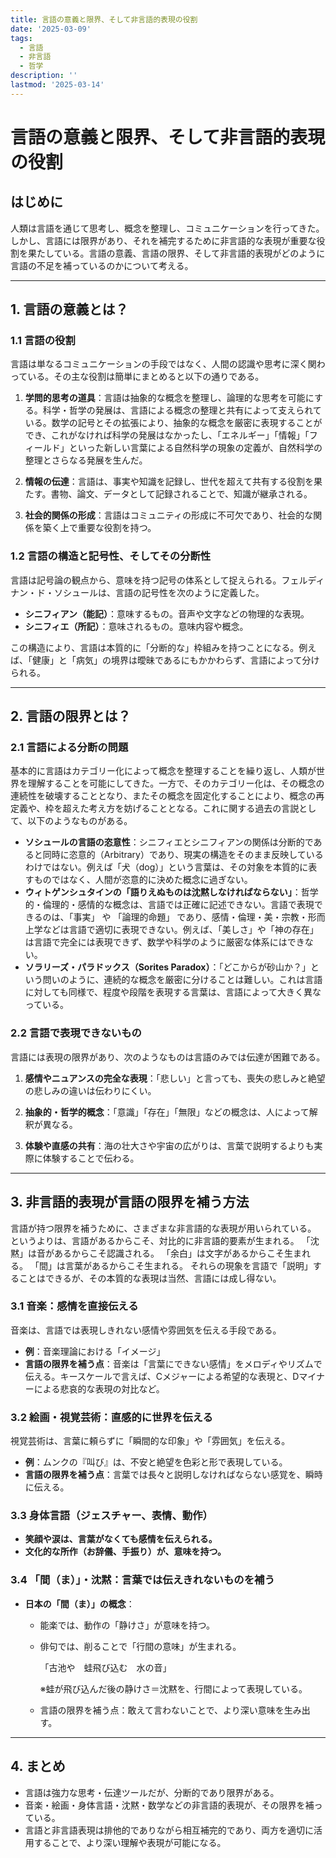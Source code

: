 ```yaml
---
title: 言語の意義と限界、そして非言語的表現の役割
date: '2025-03-09'
tags:
  - 言語
  - 非言語
  - 哲学
description: ''
lastmod: '2025-03-14'
---
```


# 言語の意義と限界、そして非言語的表現の役割

## はじめに

人類は言語を通じて思考し、概念を整理し、コミュニケーションを行ってきた。しかし、言語には限界があり、それを補完するために非言語的な表現が重要な役割を果たしている。言語の意義、言語の限界、そして非言語的表現がどのように言語の不足を補っているのかについて考える。

---

## 1. 言語の意義とは？

### 1.1 言語の役割

言語は単なるコミュニケーションの手段ではなく、人間の認識や思考に深く関わっている。その主な役割は簡単にまとめると以下の通りである。

1. **学問的思考の道具**：言語は抽象的な概念を整理し、論理的な思考を可能にする。科学・哲学の発展は、言語による概念の整理と共有によって支えられている。数学の記号とその拡張により、抽象的な概念を厳密に表現することができ、これがなければ科学の発展はなかったし、「エネルギー」「情報」「フィールド」といった新しい言葉による自然科学の現象の定義が、自然科学の整理とさらなる発展を生んだ。

2. **情報の伝達**：言語は、事実や知識を記録し、世代を超えて共有する役割を果たす。書物、論文、データとして記録されることで、知識が継承される。

3. **社会的関係の形成**：言語はコミュニティの形成に不可欠であり、社会的な関係を築く上で重要な役割を持つ。

### 1.2 言語の構造と記号性、そしてその分断性

言語は記号論の観点から、意味を持つ記号の体系として捉えられる。フェルディナン・ド・ソシュールは、言語の記号性を次のように定義した。

- **シニフィアン（能記）**：意味するもの。音声や文字などの物理的な表現。
- **シニフィエ（所記）**：意味されるもの。意味内容や概念。

この構造により、言語は本質的に「分断的な」枠組みを持つことになる。例えば、「健康」と「病気」の境界は曖昧であるにもかかわらず、言語によって分けられる。

---

## 2. 言語の限界とは？

### 2.1 言語による分断の問題

基本的に言語はカテゴリー化によって概念を整理することを繰り返し、人類が世界を理解することを可能にしてきた。一方で、そのカテゴリー化は、その概念の連続性を破壊することとなり、またその概念を固定化することにより、概念の再定義や、枠を超えた考え方を妨げることとなる。これに関する過去の言説として、以下のようなものがある。

- **ソシュールの言語の恣意性**：シニフィエとシニフィアンの関係は分断的であると同時に恣意的（Arbitrary）であり、現実の構造をそのまま反映しているわけではない。例えば「犬（dog）」という言葉は、その対象を本質的に表すものではなく、人間が恣意的に決めた概念に過ぎない。
- **ウィトゲンシュタインの「語りえぬものは沈黙しなければならない」**：哲学的・倫理的・感情的な概念は、言語では正確に記述できない。言語で表現できるのは、「事実」 や 「論理的命題」 であり、感情・倫理・美・宗教・形而上学などは言語で適切に表現できない。例えば、「美しさ」や「神の存在」は言語で完全には表現できず、数学や科学のように厳密な体系にはできない。
- **ソラリーズ・パラドックス（Sorites Paradox）**：「どこからが砂山か？」という問いのように、連続的な概念を厳密に分けることは難しい。これは言語に対しても同様で、程度や段階を表現する言葉は、言語によって大きく異なっている。

### 2.2 言語で表現できないもの

言語には表現の限界があり、次のようなものは言語のみでは伝達が困難である。

1. **感情やニュアンスの完全な表現**：「悲しい」と言っても、喪失の悲しみと絶望の悲しみの違いは伝わりにくい。
2. **抽象的・哲学的概念**：「意識」「存在」「無限」などの概念は、人によって解釈が異なる。

3. **体験や直感の共有**：海の壮大さや宇宙の広がりは、言葉で説明するよりも実際に体験することで伝わる。

---

## 3. 非言語的表現が言語の限界を補う方法

言語が持つ限界を補うために、さまざまな非言語的な表現が用いられている。
というよりは、言語があるからこそ、対比的に非言語的要素が生まれる。
「沈黙」は音があるからこそ認識される。
「余白」は文字があるからこそ生まれる。
「間」は言葉があるからこそ生まれる。
それらの現象を言語で「説明」することはできるが、その本質的な表現は当然、言語には成し得ない。

### 3.1 音楽：感情を直接伝える

音楽は、言語では表現しきれない感情や雰囲気を伝える手段である。

- **例**：音楽理論における「イメージ」
- **言語の限界を補う点**：音楽は「言葉にできない感情」をメロディやリズムで伝える。キースケールで言えば、Cメジャーによる希望的な表現と、Dマイナーによる悲哀的な表現の対比など。

### 3.2 絵画・視覚芸術：直感的に世界を伝える

視覚芸術は、言葉に頼らずに「瞬間的な印象」や「雰囲気」を伝える。

- **例**：ムンクの『叫び』は、不安と絶望を色彩と形で表現している。
- **言語の限界を補う点**：言葉では長々と説明しなければならない感覚を、瞬時に伝える。

### 3.3 身体言語（ジェスチャー、表情、動作）

- **笑顔や涙は、言葉がなくても感情を伝えられる。**
- **文化的な所作（お辞儀、手振り）が、意味を持つ。**

### 3.4 「間（ま）」・沈黙：言葉では伝えきれないものを補う

- **日本の「間（ま）」の概念**：

  - 能楽では、動作の「静けさ」が意味を持つ。
  - 俳句では、削ることで「行間の意味」が生まれる。

    「古池や　蛙飛び込む　水の音」

    ※蛙が飛び込んだ後の静けさ＝沈黙を、行間によって表現している。

  - 言語の限界を補う点：敢えて言わないことで、より深い意味を生み出す。

---

## 4. まとめ

- 言語は強力な思考・伝達ツールだが、分断的であり限界がある。
- 音楽・絵画・身体言語・沈黙・数学などの非言語的表現が、その限界を補っている。
- 言語と非言語表現は排他的でありながら相互補完的であり、両方を適切に活用することで、より深い理解や表現が可能になる。
